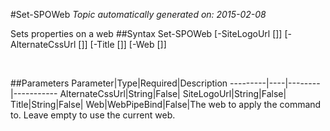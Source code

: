 #Set-SPOWeb
*Topic automatically generated on: 2015-02-08*

Sets properties on a web
##Syntax
    Set-SPOWeb [-SiteLogoUrl [<String>]] [-AlternateCssUrl [<String>]] [-Title [<String>]] [-Web [<WebPipeBind>]]

&nbsp;

##Parameters
Parameter|Type|Required|Description
---------|----|--------|-----------
AlternateCssUrl|String|False|
SiteLogoUrl|String|False|
Title|String|False|
Web|WebPipeBind|False|The web to apply the command to. Leave empty to use the current web.
